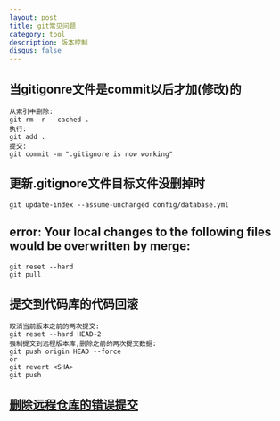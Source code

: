 ```yaml
---
layout: post
title: git常见问题
category: tool
description: 版本控制
disqus: false
---
```


## 当gitigonre文件是commit以后才加(修改)的   

```
从索引中删除:   
git rm -r --cached .   
执行:    
git add .   
提交:    
git commit -m ".gitignore is now working"   
```


## 更新.gitignore文件目标文件没删掉时          
`git update-index --assume-unchanged config/database.yml`


## error: Your local changes to the following files would be overwritten by merge:

```
git reset --hard
git pull
```


## 提交到代码库的代码回滚

```
取消当前版本之前的两次提交:
git reset --hard HEAD~2       
强制提交到远程版本库,删除之前的两次提交数据: 
git push origin HEAD --force 
or
git revert <SHA>
git push
```


## [删除远程仓库的错误提交](https://help.github.com/articles/remove-sensitive-data/)
